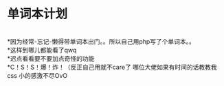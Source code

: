 # 单词本计划
<br />
 *因为经常-忘记-懒得带单词本出门。。所以自己用php写了个单词本。。<br />
 *这样到哪儿都能看了qwq<br />
 *迟点看看要不要加点奇怪的功能<br />
 *C！S！S！爆！炸！（反正自己用就不care了 哪位大佬如果有时间的话教教我css 小的感激不尽OvO<br />
